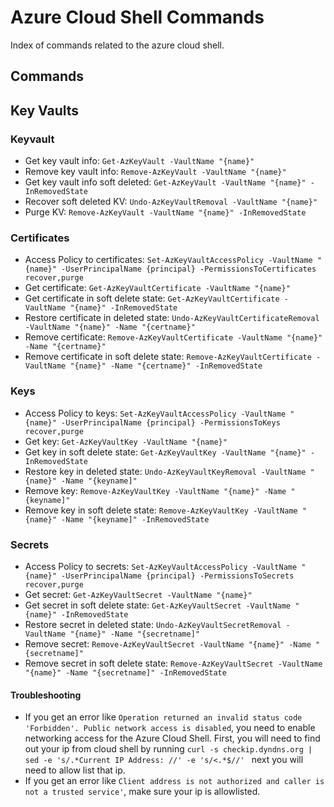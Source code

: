 # Azure Cloud Shell Commands

Index of commands related to the azure cloud shell.

## Commands


## Key Vaults

### Keyvault

- Get key vault info: `Get-AzKeyVault -VaultName "{name}"`
- Remove key vault info: `Remove-AzKeyVault -VaultName "{name}"`
- Get key vault info soft deleted: `Get-AzKeyVault -VaultName "{name}" -InRemovedState`
- Recover soft deleted KV: `Undo-AzKeyVaultRemoval -VaultName "{name}"`
- Purge KV: `Remove-AzKeyVault -VaultName "{name}" -InRemovedState`

### Certificates

- Access Policy to certificates: `Set-AzKeyVaultAccessPolicy -VaultName "{name}" -UserPrincipalName {principal} -PermissionsToCertificates recover,purge`
- Get certificate: `Get-AzKeyVaultCertificate -VaultName "{name}"`
- Get certificate in soft delete state: `Get-AzKeyVaultCertificate -VaultName "{name}" -InRemovedState`
- Restore certificate in deleted state: `Undo-AzKeyVaultCertificateRemoval -VaultName "{name}" -Name "{certname}"`
- Remove certificate: `Remove-AzKeyVaultCertificate -VaultName "{name}" -Name "{certname}"`
- Remove certificate in soft delete state: `Remove-AzKeyVaultCertificate -VaultName "{name}" -Name "{certname}" -InRemovedState`

### Keys

- Access Policy to keys: `Set-AzKeyVaultAccessPolicy -VaultName "{name}" -UserPrincipalName {principal} -PermissionsToKeys recover,purge`
- Get key: `Get-AzKeyVaultKey -VaultName "{name}"`
- Get key in soft delete state: `Get-AzKeyVaultKey -VaultName "{name}" -InRemovedState`
- Restore key in deleted state: `Undo-AzKeyVaultKeyRemoval -VaultName "{name}" -Name "{keyname]"`
- Remove key: `Remove-AzKeyVaultKey -VaultName "{name}" -Name "{keyname]"`
- Remove key in soft delete state: `Remove-AzKeyVaultKey -VaultName "{name}" -Name "{keyname]" -InRemovedState`

### Secrets

- Access Policy to secrets: `Set-AzKeyVaultAccessPolicy -VaultName "{name}" -UserPrincipalName {principal} -PermissionsToSecrets recover,purge`
- Get secret: `Get-AzKeyVaultSecret -VaultName "{name}"`
- Get secret in soft delete state: `Get-AzKeyVaultSecret -VaultName "{name}" -InRemovedState`
- Restore secret in deleted state: `Undo-AzKeyVaultSecretRemoval -VaultName "{name}" -Name "{secretname]"`
- Remove secret: `Remove-AzKeyVaultSecret -VaultName "{name}" -Name "{secretname]"`
- Remove secret in soft delete state: `Remove-AzKeyVaultSecret -VaultName "{name}" -Name "{secretname]" -InRemovedState`

#### Troubleshooting

- If you get an error like `Operation returned an invalid status code 'Forbidden'. Public network access is disabled`, you need to enable networking access for the Azure Cloud Shell. First, you will need to find out your ip from cloud shell by running `curl -s checkip.dyndns.org | sed -e 's/.*Current IP Address: //' -e 's/<.*$//'
` next you will need to allow list that ip.
- If you get an error like `Client address is not authorized and caller is not a trusted service'`, make sure your ip is allowlisted.
